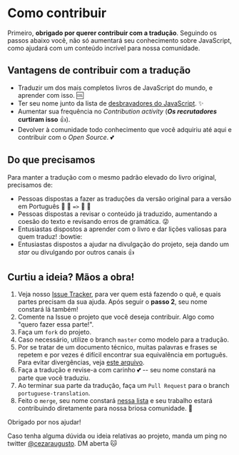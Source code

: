 # Como contribuir

Primeiro, **obrigado por querer contribuir com a tradução**. Seguindo os passos abaixo você, não só aumentará seu conhecimento sobre JavaScript, como ajudará com um conteúdo incrível para nossa comunidade. 

## Vantagens de contribuir com a tradução

* Traduzir um dos mais completos livros de JavaScript do mundo, e aprender com isso. :cool:
* Ter seu nome junto da lista de [desbravadores do JavaScript](CONTRIBUTORS.md). :sparkles:
* Aumentar sua frequência no _Contribution activity_ (**_Os recrutadores_ curtiram isso** :thumbsup:). 
* Devolver à comunidade todo conhecimento que você adquiriu até aqui e contribuir com o _Open Source_. :two_hearts:

## Do que precisamos

Para manter a tradução com o mesmo padrão elevado do livro original, precisamos de:

* Pessoas dispostas a fazer as traduções da versão original para a versão em Português :blue_book: :closed_book: `=>` :green_book: :ledger:
* Pessoas dispostas a revisar o conteúdo já traduzido, aumentando a coesão do texto e revisando erros de gramática. :stuck_out_tongue_winking_eye:
* Entusiastas dispostos a aprender com o livro e dar lições valiosas para quem traduz! :bowtie:
* Entusiastas dispostos a ajudar na divulgação do projeto, seja dando um _star_ ou divulgando por outros canais :+1:

## Curtiu a ideia? Mãos a obra!

1. Veja nosso [Issue Tracker](https://waffle.io/cezaraugusto/You-Dont-Know-JS), para ver quem está fazendo o quê, e quais partes precisam da sua ajuda. Após seguir o **passo 2**, seu nome constará lá também!
2. Comente na Issue o projeto que você deseja contribuir. Algo como "quero fazer essa parte!".
3. Faça um `fork` do projeto.
4. Caso necessário, utilize o branch `master` como modelo para a tradução. 
5. Por se tratar de um documento técnico, muitas palavras e frases se repetem e por vezes é difícil encontrar sua equivalência em português. Para evitar divergências, veja [este arquivo](WORDREFERENCE.md).
7. Faça a tradução e revise-a com carinho :two_hearts:  -- seu nome constará na parte que você traduziu.
8. Ao terminar sua parte da tradução, faça um `Pull Request` para o branch `portuguese-translation`. 
9. Feito o `merge`, seu nome constará [nessa lista](CONTRIBUTORS.md) e seu trabalho estará contribuindo diretamente para nossa briosa comunidade. :star2: 

Obrigado por nos ajudar!

Caso tenha alguma dúvida ou ideia relativas ao projeto, manda um ping no twitter [@cezaraugusto](https://twitter.com/cezaraugusto). DM aberta :cat: 

